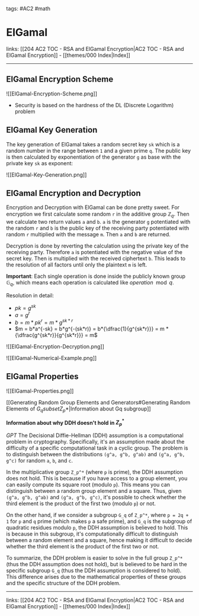 tags: #AC2 #math 

# ElGamal

links: [[204 AC2 TOC - RSA and ElGamal Encryption|AC2 TOC - RSA and ElGamal Encryption]] - [[themes/000 Index|Index]]

---

## ElGamal Encryption Scheme

![[ElGamal-Encryption-Scheme.png]]

- Security is based on the hardness of the DL (Discrete Logarithm) problem

## ElGamal Key Generation
The key generation of ElGamal takes a random secret key `sk` which is a random number in the range between `1` and a given prime `q`. The public key is then calculated by exponentiation of the generator `g` as base with the private key `sk` as exponent:

![[ElGamal-Key-Generation.png]]

## ElGamal Encryption and Decryption
Encryption and Decryption with ElGamal can be done pretty sweet. For encryption we first calculate some random `r` in the additive group $\mathbb{Z}_q$. Then we calculate two return values `a` and `b`. `a` is the generator `g` potentiated with the random `r` and  `b` is the public key of the receiving party potentiated with random `r` multiplied with the message `m`. Then `a` and `b` are returned.

Decryption is done by reverting the calculation using the private key of the receiving party. Therefore `a` is potentiated with the negative value of the secret key. Then is multiplied with the received ciphertext `b`. This leads to the resolution of all factors until only the plaintext `m` is left. 

**Important**: Each single operation is done inside the publicly known group $\mathbb{G}_q$, which means each operation is calculated like $operation\mod q$.

Resolution in detail:

- $pk = g^{sk}$
- $a = g^r$
- $b = m*pk^r = m*g^{sk*r}$
- $m = b*a^{-sk} = b*g^{-(sk*r)} = b*{\dfrac{1}{g^{sk*r}}} = m * {\dfrac{g^{sk*r}}{g^{sk*r}}} = m$

![[ElGamal-Encryption-Decryption.png]]

![[ElGamal-Numerical-Example.png]]

## ElGamal Properties

![[ElGamal-Properties.png]]

[[Generating Random Group Elements and Generators#Generating Random Elements of $G_q subset Z_p *$|Information about Gq subgroup]]

**Information about why DDH doesn't hold in $Z_p^*$**

*GPT*
The Decisional Diffie-Hellman (DDH) assumption is a computational problem in cryptography. Specifically, it's an assumption made about the difficulty of a specific computational task in a cyclic group. The problem is to distinguish between the distributions `(g^a, g^b, g^ab)` and `(g^a, g^b, g^c)` for random `a`, `b`, and `c`.

In the multiplicative group `Z_p^*` (where `p` is prime), the DDH assumption does not hold. This is because if you have access to a group element, you can easily compute its square root (modulo `p`). This means you can distinguish between a random group element and a square. Thus, given `(g^a, g^b, g^ab)` and `(g^a, g^b, g^c)`, it's possible to check whether the third element is the product of the first two (modulo `p`) or not.

On the other hand, if we consider a subgroup `G_q` of `Z_p^*`, where `p = 2q + 1` for `p` and `q` prime (which makes `p` a safe prime), and `G_q` is the subgroup of quadratic residues modulo `p`, the DDH assumption is believed to hold. This is because in this subgroup, it's computationally difficult to distinguish between a random element and a square, hence making it difficult to decide whether the third element is the product of the first two or not.

To summarize, the DDH problem is easier to solve in the full group `Z_p^*` (thus the DDH assumption does not hold), but is believed to be hard in the specific subgroup `G_q` (thus the DDH assumption is considered to hold). This difference arises due to the mathematical properties of these groups and the specific structure of the DDH problem.

---
links: [[204 AC2 TOC - RSA and ElGamal Encryption|AC2 TOC - RSA and ElGamal Encryption]] - [[themes/000 Index|Index]]